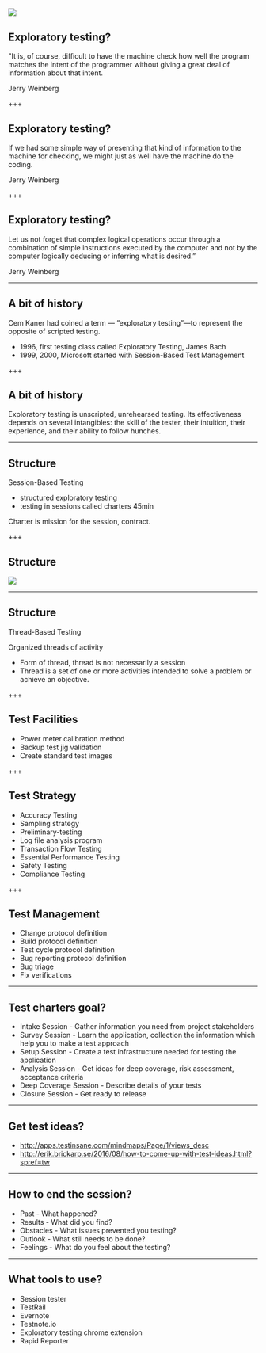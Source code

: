 ![](http://static.bbci.co.uk/schoolradio/images/ic/qe//width/960/schoolradio/history/since1948/space/space_exploration.jpg)
---

## Exploratory testing?

"It is, of course, difficult to have the machine check how well the program matches the intent of the programmer without giving a great deal of information about that intent.

Jerry Weinberg

+++

## Exploratory testing?

If we had some simple way of presenting that kind of information to the machine for checking, we might just as well have the machine do the coding.

Jerry Weinberg

+++

## Exploratory testing?

Let us not forget that complex logical operations occur through a combination of simple instructions executed by the computer and not by the computer logically deducing or inferring what is desired.”

Jerry Weinberg

---

## A bit of history

Cem Kaner had coined a term — ”exploratory testing”—to represent the opposite of scripted testing.

- 1996, first testing class called Exploratory Testing, James Bach
- 1999, 2000, Microsoft started with Session-Based Test Management

+++
## A bit of history

Exploratory testing is unscripted, unrehearsed testing. Its effectiveness depends on several intangibles: the skill of the tester, their intuition, their experience, and their ability to follow hunches.

---

## Structure

 Session-Based Testing
- structured exploratory testing
- testing in sessions called charters 45min

Charter is mission for the session, contract.

+++

## Structure
![](https://lh6.googleusercontent.com/OpMOeoF5eo89g7y2xJH6WVALewHHJ3E5mV6Gwvqvbg6d0P8FMFLhzCZOVvtBdvxm6s6TPbSFwzVk3-E=w1920-h1032-rw)

---

## Structure

Thread-Based Testing

Organized threads of activity
* Form of thread, thread is not necessarily a session
* Thread is a set of one or more activities intended to solve a problem or achieve an objective.

+++

## Test Facilities

* Power meter calibration method
* Backup test jig validation
* Create standard test images

+++

## Test Strategy

* Accuracy Testing
* Sampling strategy
* Preliminary-testing
* Log file analysis program
* Transaction Flow Testing
* Essential Performance Testing
* Safety Testing
* Compliance Testing

+++

## Test Management

* Change protocol definition
* Build protocol definition
* Test cycle protocol definition
* Bug reporting protocol definition
* Bug triage
* Fix verifications

---

## Test charters goal?

* Intake Session - Gather information you need from project stakeholders
* Survey Session - Learn the application, collection the information which help you to make a test approach
* Setup Session - Create a test infrastructure needed for testing the application
* Analysis Session - Get ideas for deep coverage, risk assessment, acceptance criteria
* Deep Coverage Session - Describe details of your tests
* Closure Session - Get ready to release

---

## Get test ideas?

* http://apps.testinsane.com/mindmaps/Page/1/views_desc
* http://erik.brickarp.se/2016/08/how-to-come-up-with-test-ideas.html?spref=tw

---

## How to end the session?

* Past - What happened?
* Results - What did you find?
* Obstacles - What issues prevented you testing?
* Outlook - What still needs to be done?
* Feelings - What do you feel about the testing?

---

## What tools to use?

* Session tester
* TestRail
* Evernote
* Testnote.io
* Exploratory testing chrome extension
* Rapid Reporter

